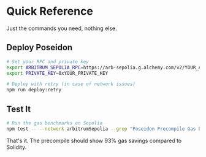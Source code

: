 # Quick Reference

Just the commands you need, nothing else.

## Deploy Poseidon

```bash
# Set your RPC and private key
export ARBITRUM_SEPOLIA_RPC=https://arb-sepolia.g.alchemy.com/v2/YOUR_API_KEY
export PRIVATE_KEY=0xYOUR_PRIVATE_KEY

# Deploy with retry (in case of network issues)
npm run deploy:retry
```

## Test It

```bash
# Run the gas benchmarks on Sepolia
npm test -- --network arbitrumSepolia --grep "Poseidon Precompile Gas Benchmarks"
```

That's it. The precompile should show 93% gas savings compared to Solidity.
